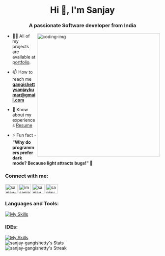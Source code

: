 <h1 align="center">Hi 👋, I'm Sanjay</h1>
<h3 align="center">A passionate Software developer from India</h3>

<img align="right" alt="coding-img" width="400" src="https://camo.githubusercontent.com/19db51af5f90f1b152bc0b9078f5fe97053955be5074f03f17019c70345bdcdb/68747470733a2f2f6d69726f2e6d656469756d2e636f6d2f6d61782f313336302f302a37513379765349765f7430696f4a2d5a2e676966">

- 👨‍💻 All of my projects are available at [portfolio](https://sanjay-gangishetty.github.io/portfolio/).

- 📫 How to reach me **gangishettysanjaykumar@gmail.com**

- 📄 Know about my experiences [Resume](https://drive.google.com/file/d/1hizEp8A5ybWM63kONBVVosqLge2TiyhM/view)

- ⚡ Fun fact - <br>**"Why do programmers prefer dark mode? Because light attracts bugs!" 🐞**

<h3 align="left">Connect with me:</h3>
<p align="left">
<a href="https://linkedin.com/in/sanjay-gangishetty" target="blank"><img align="center" src="https://raw.githubusercontent.com/rahuldkjain/github-profile-readme-generator/master/src/images/icons/Social/linked-in-alt.svg" alt="sanjay-gangishetty" height="30" width="40" /></a>
<a href="https://instagram.com/imsanjay.x" target="blank"><img align="center" src="https://raw.githubusercontent.com/rahuldkjain/github-profile-readme-generator/master/src/images/icons/Social/instagram.svg" alt="imsanjay.x" height="30" width="40" /></a>
<a href="https://www.hackerrank.com/sanjay_sk_kumar1" target="blank"><img align="center" src="https://raw.githubusercontent.com/rahuldkjain/github-profile-readme-generator/master/src/images/icons/Social/hackerrank.svg" alt="sanjay_sk_kumar1" height="30" width="40" /></a>
<a href="https://www.leetcode.com/sanjaykumarg" target="blank"><img align="center" src="https://raw.githubusercontent.com/rahuldkjain/github-profile-readme-generator/master/src/images/icons/Social/leet-code.svg" alt="sanjay_sk_kumar1" height="30" width="40" /></a>
</p>

<h3 align="left">Languages and Tools:</h3>

[![My Skills](https://skillicons.dev/icons?i=aws,java,html,css,js,jquery,bootstrap,tailwindcss,express,nodejs,react,vite,mysql,sqlite,mongodb,prisma,c,cpp,php,py,flask,linux,git,github,vim,bash,md,postman)](#)

<h3 align="left">IDEs:</h3>

[![My Skills](https://skillicons.dev/icons?i=vscode,eclipse,sublime)](#)
<br/>
![sanjay-gangishetty's Stats](https://github-readme-stats.vercel.app/api?username=sanjay-gangishetty&theme=tokyonight&show_icons=true&hide_border=true&count_private=true)
<br/>
![sanjay-gangishetty's Streak](https://github-readme-streak-stats.herokuapp.com/?user=sanjay-gangishetty&theme=tokyonight&hide_border=true)
